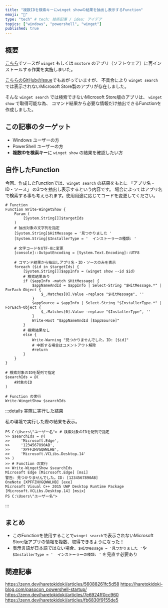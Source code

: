 ```yaml
---
title: "複数IDを検索キーにwinget showの結果を抽出し表示するFunction"
emoji: "🎁"
type: "tech" # tech: 技術記事 / idea: アイデア
topics: ["windows", "powershell", "winget"]
published: true
---
```

## 概要

[こちら](https://zenn.dev/haretokidoki/articles/56088261fc5d58)でソースが `winget` もしくは `msstore` のアプリ（ソフトウェア）に再インストールする作業を実施しまいた。

[こちらのGitHubのIssue](https://github.com/microsoft/winget-cli/issues/4445)でもあがっていますが、
不具合により `winget search` では表示されないMicrosoft Store製のアプリが存在しました。

そんな `winget search` では検索できないMicrosoft Store版のアプリは、 `winget show` で取得可能な為、
コマンド結果から必要な情報だけ抽出できるFunctionを作成しました。

## この記事のターゲット

- Windows ユーザーの方
- PowerShell ユーザーの方
- **複数IDを検索キー**に `winget show` の結果を確認したい方

## 自作したFunction

今回、作成したFunctionでは、`winget search` の結果をもとに 「アプリ名・ID・ソース」 の3つを抽出し表示するという内容です。
場合によってはアプリ名で検索する事も考えられます。使用用途に応じてコードを変更してください。

```powershell:自作したFunction「Write-WingetShow」
# Function
Function Write-WingetShow {
    Param (
        [System.String[]]$targetIds
    )
    # 抽出対象の文字列を指定
    [System.String]$HitMessage = '見つかりました '
    [System.String]$InstallerType = '  インストーラーの種類: '

    # 文字コードをUTF-8に変更
    [console]::OutputEncoding = [System.Text.Encoding]::UTF8

    # コマンド結果から抽出しアプリ名・ID・ソースのみを表示
    foreach ($id in $targetIds) {
        [System.String[]]$appInfo = (winget show --id $id)
        # 検索結果あり
        if ($appInfo -match $HitMessage) {
            $appNameAndId = $appInfo | Select-String "$HitMessage.*" | ForEach-Object {
                $_.Matches[0].Value -replace "$HitMessage", ''
            }
            $appSource = $appInfo | Select-String "$InstallerType.*" | ForEach-Object {
                $_.Matches[0].Value -replace "$InstallerType", ''
            }
            Write-Host "$appNameAndId [$appSource]"
        }
        # 検索結果なし
        else {
            Write-Warning "見つかりませんでした。ID: [$id]"
            # 中断する場合はコメントアウト解除
            #return
        }
    }
}

# 検索対象のIDを配列で指定
$searchIds = @(
	#対象のID
)

# Function の実行
Write-WingetShow $searchIds
```

:::details 実際に実行した結果

私の環境で実行した際の結果を表示。

```powershell:実際に実行した結果
PS C:\Users\"ユーザー名"> # 検索対象のIDを配列で指定
>> $searchIds = @(
>>     'Microsoft.Edge',
>>     '1234567890AB',
>>     'XPFFZHVGQWWLHB',
>>     'Microsoft.VCLibs.Desktop.14'
>> )
>> # Function の実行
>> Write-WingetShow $searchIds
Microsoft Edge [Microsoft.Edge] [msi]
警告: 見つかりませんでした。ID: [1234567890AB]
OneNote [XPFFZHVGQWWLHB] [exe]
Microsoft Visual C++ 2015 UWP Desktop Runtime Package [Microsoft.VCLibs.Desktop.14] [msix]
PS C:\Users\"ユーザー名">
```

:::

## まとめ

- このFunctionを使用することで`winget search`で表示されないMicrosoft Store版アプリの情報を複数、取得できるようになった！
- 表示言語が日本語ではない場合、`$HitMessage = '見つかりました '`や `$InstallerType = '  インストーラーの種類: '` を見直す必要あり

## 関連記事

https://zenn.dev/haretokidoki/articles/56088261fc5d58
https://haretokidoki-blog.com/pasocon_powershell-startup/
https://zenn.dev/haretokidoki/articles/7e6924ff0cc960
https://zenn.dev/haretokidoki/articles/fb6830f9155de5
